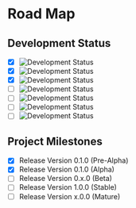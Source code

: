 # Road Map

## Development Status

- [x] ![Development Status](https://img.shields.io/badge/status-planning-lightgrey.svg?longCache=true)
- [x] ![Development Status](https://img.shields.io/badge/status-pre--alpha-red.svg?longCache=true)
- [x] ![Development Status](https://img.shields.io/badge/status-alpha-yellow.svg?longCache=true)
- [ ] ![Development Status](https://img.shields.io/badge/status-beta-brightgreen.svg?longCache=true)
- [ ] ![Development Status](https://img.shields.io/badge/status-stable-blue.svg?longCache=true)
- [ ] ![Development Status](https://img.shields.io/badge/status-mature-8A2BE2.svg?longCache=true)
- [ ] ![Development Status](https://img.shields.io/badge/status-inactive-lightgrey.svg?longCache=true)

## Project Milestones

- [x] Release Version 0.1.0 (Pre-Alpha)
- [x] Release Version 0.1.0 (Alpha)
- [ ] Release Version 0.x.0 (Beta)
- [ ] Release Version 1.0.0 (Stable)
- [ ] Release Version x.0.0 (Mature)
